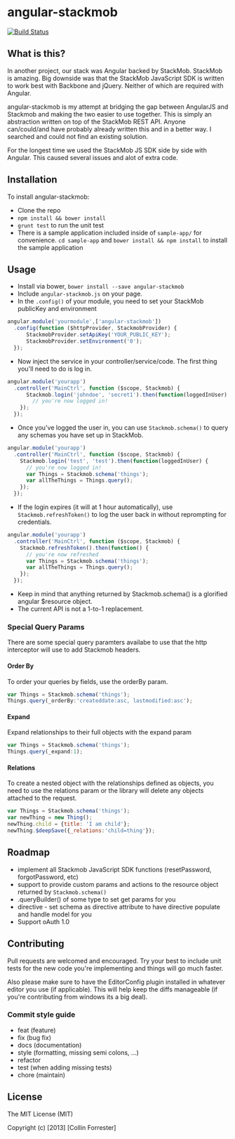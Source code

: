 # angular-stackmob
[![Build Status](https://travis-ci.org/collinforrester/angular-stackmob.png?branch=master)](https://travis-ci.org/collinforrester/angular-stackmob)
## What is this?
In another project, our stack was Angular backed by StackMob.  StackMob is amazing.  Big downside was that the StackMob JavaScript SDK is written to work best with Backbone and jQuery.  Neither of which are required with Angular.

angular-stackmob is my attempt at bridging the gap between AngularJS and Stackmob and making the two easier to use together.  This is simply an abstraction written on top of the StackMob REST API.  Anyone can/could/and have probably already written this and in a better way.  I searched and could not find an existing solution.

For the longest time we used the StackMob JS SDK side by side with Angular.  This caused several issues and alot of extra code.

## Installation
To install angular-stackmob:
* Clone the repo
* `npm install && bower install`
* `grunt test` to run the unit test
* There is a sample application included inside of `sample-app/` for convenience. `cd sample-app` and `bower install && npm install` to install the sample application

## Usage
* Install via bower, `bower install --save angular-stackmob`
* Include `angular-stackmob.js` on your page.
* In the `.config()` of your module, you need to set your StackMob publicKey and environment

```javascript
angular.module('yourmodule',['angular-stackmob'])
  .config(function ($httpProvider, StackmobProvider) {
      StackmobProvider.setApiKey('YOUR_PUBLIC_KEY');
      StackmobProvider.setEnvironment('0');
  });
```
* Now inject the service in your controller/service/code. The first thing you'll need to do is log in.

```javascript
angular.module('yourapp')
  .controller('MainCtrl', function ($scope, Stackmob) {
      Stackmob.login('johndoe', 'secret1').then(function(loggedInUser) {
  		// you're now logged in!
  	});
  });

```
* Once you've logged the user in, you can use `Stackmob.schema()` to query any schemas you have set up in StackMob.

```javascript
angular.module('yourapp')
  .controller('MainCtrl', function ($scope, Stackmob) {
    Stackmob.login('test', 'test').then(function(loggedInUser) {
      // you're now logged in!
      var Things = Stackmob.schema('things');
   	  var allTheThings = Things.query();
  	});
  });
```
* If the login expires (it will at 1 hour automatically), use `Stackmob.refreshToken()` to log the user back in without reprompting for credentials.

```javascript
angular.module('yourapp')
  .controller('MainCtrl', function ($scope, Stackmob) {
    Stackmob.refreshToken().then(function() {
      // you're now refreshed
      var Things = Stackmob.schema('things');
   	  var allTheThings = Things.query();
  	});
  });
```

* Keep in mind that anything returned by Stackmob.schema() is a glorified angular $resource object.
* The current API is not a 1-to-1 replacement.

### Special Query Params
There are some special query paramters availabe to use that the http interceptor will use to add Stackmob headers.

#### Order By
To order your queries by fields, use the orderBy param.

```javascript
var Things = Stackmob.schema('things');
Things.query(_orderBy:'createddate:asc, lastmodified:asc');
```

#### Expand
Expand relationships to their full objects with the expand param

```javascript
var Things = Stackmob.schema('things');
Things.query(_expand:1);
```

#### Relations
To create a nested object with the relationships defined as objects, you need to use the relations param or the library will delete any objects attached to the request.

```javascript
var Things = Stackmob.schema('things');
var newThing = new Thing();
newThing.child = {title: 'I am child'};
newThing.$deepSave({_relations:'child=thing'});
```

## Roadmap
* implement all Stackmob JavaScript SDK functions (resetPassword, forgotPassword, etc)
* support to provide custom params and actions to the resource object returned by `Stackmob.schema()`
* .queryBuilder() of some type to set get params for you
* directive - set schema as directive attribute to have directive populate and handle model for you
* Support oAuth 1.0

## Contributing
Pull requests are welcomed and encouraged.  Try your best to include unit tests for the new code you're implementing and things will go much faster.

Also please make sure to have the EditorConfig plugin installed in whatever editor you use (if applicable).  This will help keep the diffs manageable (if you're contributing from windows its a big deal).

### Commit style guide
* feat (feature)
* fix (bug fix)
* docs (documentation)
* style (formatting, missing semi colons, ...)
* refactor
* test (when adding missing tests)
* chore (maintain)

## License
The MIT License (MIT)

Copyright (c) [2013] [Collin Forrester]
